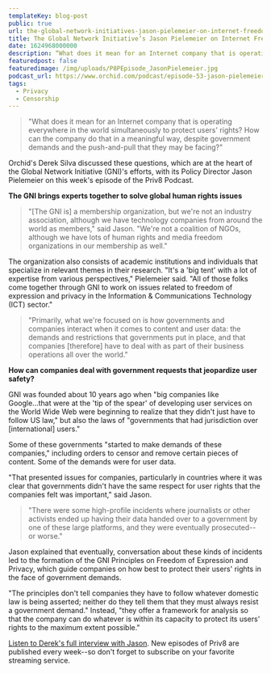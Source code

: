```yaml
---
templateKey: blog-post
public: true
url: the-global-network-initiatives-jason-pielemeier-on-internet-freedom
title: The Global Network Initiative’s Jason Pielemeier on Internet Freedom
date: 1624968000000
description: “What does it mean for an Internet company that is operating everywhere in the world simultaneously to protect users’ rights? How can the company do that in a meaningful way, despite government demands and the push-and-pull that they may be facing?” 
featuredpost: false
featuredimage: /img/uploads/P8PEpisode_JasonPielemeier.jpg
podcast_url: https://www.orchid.com/podcast/episode-53-jason-pielemeier
tags:
  - Privacy
  - Censorship
---
```

> "What does it mean for an Internet company that is operating everywhere in the world simultaneously to protect users' rights? How can the company do that in a meaningful way, despite government demands and the push-and-pull that they may be facing?"

Orchid's Derek Silva discussed these questions, which are at the heart of the Global Network Initiative (GNI)'s efforts, with its Policy Director Jason Pielemeier on this week's episode of the Priv8 Podcast.

**The GNI brings experts together to solve global human rights issues**

> "[The GNI is] a membership organization, but we're not an industry association, although we have technology companies from around the world as members," said Jason. "We're not a coalition of NGOs, although we have lots of human rights and media freedom organizations in our membership as well."

The organization also consists of academic institutions and individuals that specialize in relevant themes in their research. "It's a 'big tent' with a lot of expertise from various perspectives," Pielemeier said. "All of those folks come together through GNI to work on issues related to freedom of expression and privacy in the Information & Communications Technology (ICT) sector."

> "Primarily, what we're focused on is how governments and companies interact when it comes to content and user data: the demands and restrictions that governments put in place, and that companies [therefore] have to deal with as part of their business operations all over the world."

**How can companies deal with government requests that jeopardize user safety?**

GNI was founded about 10 years ago when "big companies like Google...that were at the 'tip of the spear' of developing user services on the World Wide Web were beginning to realize that they didn't just have to follow US law," but also the laws of "governments that had jurisdiction over [international] users."

Some of these governments "started to make demands of these companies," including orders to censor and remove certain pieces of content. Some of the demands were for user data.

"That presented issues for companies, particularly in countries where it was clear that governments didn't have the same respect for user rights that the companies felt was important," said Jason.

> "There were some high-profile incidents where journalists or other activists ended up having their data handed over to a government by one of these large platforms, and they were eventually prosecuted--or worse."

Jason explained that eventually, conversation about these kinds of incidents led to the formation of the GNI Principles on Freedom of Expression and Privacy, which guide companies on how best to protect their users' rights in the face of government demands.

"The principles don't tell companies they have to follow whatever domestic law is being asserted; neither do they tell them that they must always resist a government demand." Instead, "they offer a framework for analysis so that the company can do whatever is within its capacity to protect its users' rights to the maximum extent possible."

[Listen to Derek's full interview with Jason](https://www.orchid.com/podcast/episode-53-jason-pielemeier). New episodes of Priv8 are published every week--so don't forget to subscribe on your favorite streaming service.